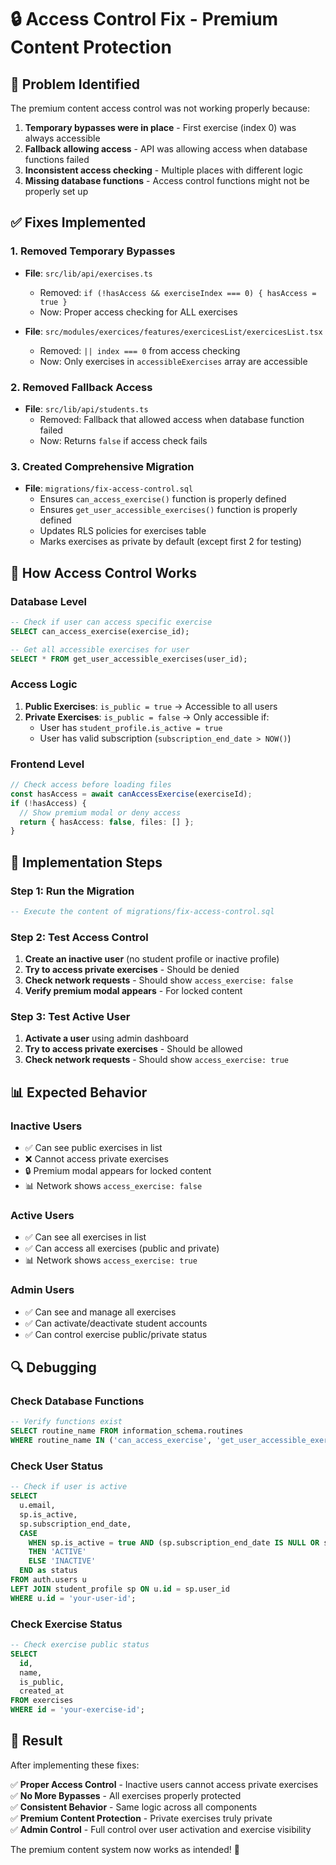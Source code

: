 # 🔒 Access Control Fix - Premium Content Protection

## 🚨 Problem Identified

The premium content access control was not working properly because:

1. **Temporary bypasses were in place** - First exercise (index 0) was always accessible
2. **Fallback allowing access** - API was allowing access when database functions failed
3. **Inconsistent access checking** - Multiple places with different logic
4. **Missing database functions** - Access control functions might not be properly set up

## ✅ Fixes Implemented

### 1. **Removed Temporary Bypasses**
- **File**: `src/lib/api/exercises.ts`
  - Removed: `if (!hasAccess && exerciseIndex === 0) { hasAccess = true }`
  - Now: Proper access checking for ALL exercises

- **File**: `src/modules/exercices/features/exercicesList/exercicesList.tsx`
  - Removed: `|| index === 0` from access checking
  - Now: Only exercises in `accessibleExercises` array are accessible

### 2. **Removed Fallback Access**
- **File**: `src/lib/api/students.ts`
  - Removed: Fallback that allowed access when database function failed
  - Now: Returns `false` if access check fails

### 3. **Created Comprehensive Migration**
- **File**: `migrations/fix-access-control.sql`
  - Ensures `can_access_exercise()` function is properly defined
  - Ensures `get_user_accessible_exercises()` function is properly defined
  - Updates RLS policies for exercises table
  - Marks exercises as private by default (except first 2 for testing)

## 🔧 How Access Control Works

### Database Level
```sql
-- Check if user can access specific exercise
SELECT can_access_exercise(exercise_id);

-- Get all accessible exercises for user
SELECT * FROM get_user_accessible_exercises(user_id);
```

### Access Logic
1. **Public Exercises**: `is_public = true` → Accessible to all users
2. **Private Exercises**: `is_public = false` → Only accessible if:
   - User has `student_profile.is_active = true`
   - User has valid subscription (`subscription_end_date > NOW()`)

### Frontend Level
```typescript
// Check access before loading files
const hasAccess = await canAccessExercise(exerciseId);
if (!hasAccess) {
  // Show premium modal or deny access
  return { hasAccess: false, files: [] };
}
```

## 🚀 Implementation Steps

### Step 1: Run the Migration
```sql
-- Execute the content of migrations/fix-access-control.sql
```

### Step 2: Test Access Control
1. **Create an inactive user** (no student profile or inactive profile)
2. **Try to access private exercises** - Should be denied
3. **Check network requests** - Should show `access_exercise: false`
4. **Verify premium modal appears** - For locked content

### Step 3: Test Active User
1. **Activate a user** using admin dashboard
2. **Try to access private exercises** - Should be allowed
3. **Check network requests** - Should show `access_exercise: true`

## 📊 Expected Behavior

### Inactive Users
- ✅ Can see public exercises in list
- ❌ Cannot access private exercises
- 🔒 Premium modal appears for locked content
- 📊 Network shows `access_exercise: false`

### Active Users
- ✅ Can see all exercises in list
- ✅ Can access all exercises (public and private)
- 📊 Network shows `access_exercise: true`

### Admin Users
- ✅ Can see and manage all exercises
- ✅ Can activate/deactivate student accounts
- ✅ Can control exercise public/private status

## 🔍 Debugging

### Check Database Functions
```sql
-- Verify functions exist
SELECT routine_name FROM information_schema.routines 
WHERE routine_name IN ('can_access_exercise', 'get_user_accessible_exercises');
```

### Check User Status
```sql
-- Check if user is active
SELECT 
  u.email,
  sp.is_active,
  sp.subscription_end_date,
  CASE 
    WHEN sp.is_active = true AND (sp.subscription_end_date IS NULL OR sp.subscription_end_date > NOW()) 
    THEN 'ACTIVE' 
    ELSE 'INACTIVE' 
  END as status
FROM auth.users u
LEFT JOIN student_profile sp ON u.id = sp.user_id
WHERE u.id = 'your-user-id';
```

### Check Exercise Status
```sql
-- Check exercise public status
SELECT 
  id,
  name,
  is_public,
  created_at
FROM exercises 
WHERE id = 'your-exercise-id';
```

## 🎯 Result

After implementing these fixes:

✅ **Proper Access Control** - Inactive users cannot access private exercises  
✅ **No More Bypasses** - All exercises properly protected  
✅ **Consistent Behavior** - Same logic across all components  
✅ **Premium Content Protection** - Private exercises truly private  
✅ **Admin Control** - Full control over user activation and exercise visibility  

The premium content system now works as intended! 🎉
